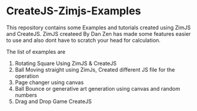 # CreateJS-Zimjs-Examples
This repository contains some Examples and tutorials created using ZimJS and CreateJS.
ZimJS createed By Dan Zen has made some features easier to use and also dont have to scratch your head for calculation.

The list of examples are<br/>
1) Rotating Square Using ZimJS & CreateJS<br/>
2) Ball Moving straight using ZimJs, Created different JS file for the operation<br/>
3) Page changer using canvas<br/>
4) Ball Bounce or generative art generation using canvas and random numbers<br/>
5) Drag and Drop Game CreateJS<br/>
